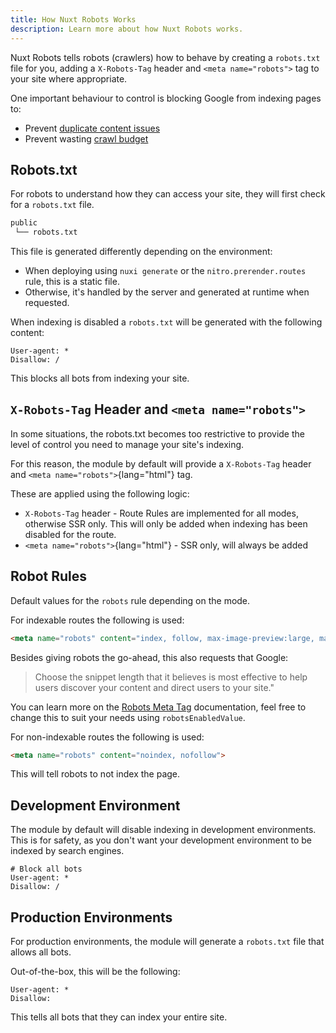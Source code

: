 ```yaml
---
title: How Nuxt Robots Works
description: Learn more about how Nuxt Robots works.
---
```


Nuxt Robots tells robots (crawlers) how to behave by creating a `robots.txt` file for you, adding a `X-Robots-Tag` header and `<meta name="robots">` tag to your site
where appropriate.

One important behaviour to control is blocking Google from indexing pages to:
- Prevent [duplicate content issues](https://moz.com/learn/seo/duplicate-content)
- Prevent wasting [crawl budget](https://developers.google.com/search/docs/crawling-indexing/large-site-managing-crawl-budget)

## Robots.txt

For robots to understand how they can access your site, they will first check for a `robots.txt` file.

```bash
public
 └── robots.txt
```

This file is generated differently depending on the environment:
- When deploying using `nuxi generate` or the `nitro.prerender.routes` rule, this is a static file.
- Otherwise, it's handled by the server and generated at runtime when requested.

When indexing is disabled a `robots.txt` will be generated with the following content:

```robots-txt [robots.txt]
User-agent: *
Disallow: /
```

This blocks all bots from indexing your site.

## `X-Robots-Tag` Header and `<meta name="robots">`

In some situations, the robots.txt becomes too restrictive to provide the level of control you need to manage
your site's indexing.

For this reason, the module by default will provide a `X-Robots-Tag` header and `<meta name="robots">`{lang="html"} tag.

These are applied using the following logic:
- `X-Robots-Tag` header - Route Rules are implemented for all modes, otherwise SSR only. This will only be added
when indexing has been disabled for the route.
- `<meta name="robots">`{lang="html"} - SSR only, will always be added

## Robot Rules

Default values for the `robots` rule depending on the mode.

For indexable routes the following is used:

```html
<meta name="robots" content="index, follow, max-image-preview:large, max-snippet:-1, max-video-preview:-1">
```

Besides giving robots the go-ahead, this also requests that Google:

<blockquote>Choose the snippet length that it believes is most effective to help users discover your content and direct users to your site."</blockquote>

You can learn more on the [Robots Meta Tag](https://developers.google.com/search/docs/crawling-indexing/robots-meta-tag) documentation, feel free
to change this to suit your needs using `robotsEnabledValue`.

For non-indexable routes the following is used:

```html
<meta name="robots" content="noindex, nofollow">
```

This will tell robots to not index the page.

## Development Environment

The module by default will disable indexing in development environments. This is for safety, as you don't want
your development environment to be indexed by search engines.

```robots-txt [robots.txt]
# Block all bots
User-agent: *
Disallow: /
```

## Production Environments

For production environments, the module will generate a `robots.txt` file that allows all bots.

Out-of-the-box, this will be the following:

```robots-txt [robots.txt]
User-agent: *
Disallow:
```

This tells all bots that they can index your entire site.
